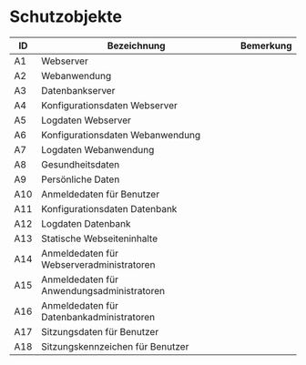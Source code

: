 # Schutzobjekte

| ID  | Bezeichnung                                | Bemerkung |
| --- | ------------------------------------------ | --------- |
| A1  | Webserver                                  |           |
| A2  | Webanwendung                               |           |
| A3  | Datenbankserver                            |           |
| A4  | Konfigurationsdaten Webserver              |           |
| A5  | Logdaten Webserver                         |           |
| A6  | Konfigurationsdaten Webanwendung           |           |
| A7  | Logdaten Webanwendung                      |           |
| A8  | Gesundheitsdaten                           |           |
| A9  | Persönliche Daten                          |           |
| A10 | Anmeldedaten für Benutzer                  |           |
| A11 | Konfigurationsdaten Datenbank              |           |
| A12 | Logdaten Datenbank                         |           |
| A13 | Statische Webseiteninhalte                 |           |
| A14 | Anmeldedaten für Webserveradministratoren  |           |
| A15 | Anmeldedaten für Anwendungsadministratoren |           |
| A16 | Anmeldedaten für Datenbankadministratoren  |           |
| A17 | Sitzungsdaten für Benutzer                 |           |
| A18 | Sitzungskennzeichen für Benutzer           |           |
